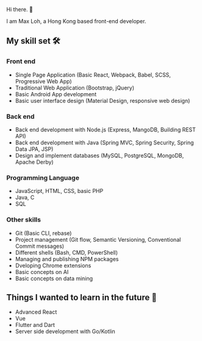 Hi there. 👋

I am Max Loh, a Hong Kong based front-end developer.

## My skill set 🛠️

### Front end

- Single Page Application (Basic React, Webpack, Babel, SCSS, Progressive Web App)
- Traditional Web Application (Bootstrap, jQuery)
- Basic Android App development
- Basic user interface design (Material Design, responsive web design)

### Back end

- Back end development with Node.js (Express, MangoDB, Building REST API)
- Back end development with Java (Spring MVC, Spring Security, Spring Data JPA, JSP)
- Design and implement databases (MySQL, PostgreSQL, MongoDB, Apache Derby)

### Programming Language

- JavaScript, HTML, CSS, basic PHP
- Java, C
- SQL

### Other skills

- Git (Basic CLI, rebase)
- Project management (Git flow, Semantic Versioning, Conventional Commit messages)
- Different shells (Bash, CMD, PowerShell)
- Managing and publishing NPM packages
- Dveloping Chrome extensions
- Basic concepts on AI
- Basic concepts on data mining

## Things I wanted to learn in the future 🤩

- Advanced React
- Vue
- Flutter and Dart
- Server side development with Go/Kotlin

